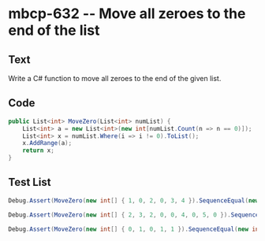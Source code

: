 # mbcp-632 -- Move all zeroes to the end of the list

## Text

Write a C# function to move all zeroes to the end of the given list.

## Code

```csharp
public List<int> MoveZero(List<int> numList) {
    List<int> a = new List<int>(new int[numList.Count(n => n == 0)]);
    List<int> x = numList.Where(i => i != 0).ToList();
    x.AddRange(a);
    return x;
}
```

## Test List

```csharp
Debug.Assert(MoveZero(new int[] { 1, 0, 2, 0, 3, 4 }).SequenceEqual(new int[] { 1, 2, 3, 4, 0, 0 }));
```

```csharp
Debug.Assert(MoveZero(new int[] { 2, 3, 2, 0, 0, 4, 0, 5, 0 }).SequenceEqual(new int[] { 2, 3, 2, 4, 5, 0, 0, 0, 0 }));
```

```csharp
Debug.Assert(MoveZero(new int[] { 0, 1, 0, 1, 1 }).SequenceEqual(new int[] { 1, 1, 1, 0, 0 }));
```
